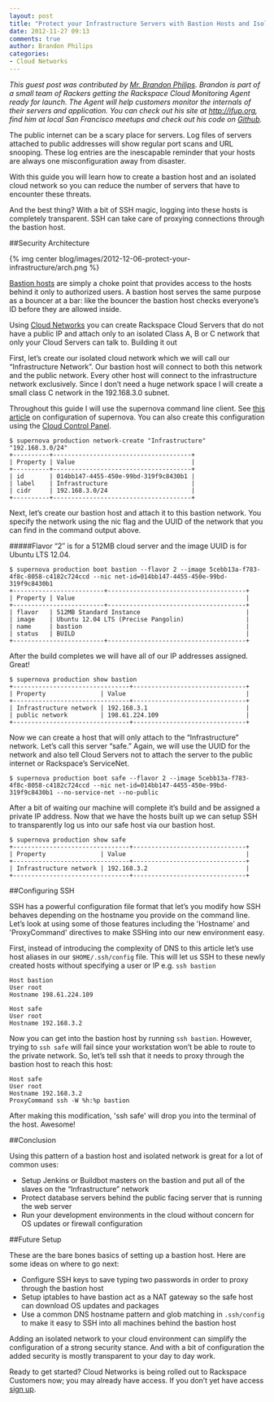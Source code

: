```yaml
---
layout: post
title: "Protect your Infrastructure Servers with Bastion Hosts and Isolated Cloud Networks"
date: 2012-11-27 09:13
comments: true
author: Brandon Philips
categories:
- Cloud Networks
---
```

*This guest post was contributed by [Mr. Brandon Philips](http://www.linkedin.com/in/brandonphilips). Brandon is part of a small team of Rackers getting the Rackspace Cloud Monitoring Agent ready for launch. The Agent will help customers monitor the internals of their servers and application. You can check out his site at <http://ifup.org>, find him at local San Francisco meetups and check out his code on [Github](https://github.com/philips).*

The public internet can be a scary place for servers. Log files of servers attached to public addresses will show regular port scans and URL snooping. These log entries are the inescapable reminder that your hosts are always one misconfiguration away from disaster.

With this guide you will learn how to create a bastion host and an isolated cloud network so you can reduce the number of servers that have to encounter these threats.
<!--More-->

And the best thing? With a bit of SSH magic, logging into these hosts is completely transparent. SSH can take care of proxying connections through the bastion host.

##Security Architecture

{% img center blog/images/2012-12-06-protect-your-infrastructure/arch.png %}

[Bastion hosts](https://en.wikipedia.org/wiki/Bastion_host) are simply a choke point that provides access to the hosts behind it only to authorized users. A bastion host serves the same purpose as a bouncer at a bar: like the bouncer the bastion host checks everyone’s ID before they are allowed inside.

Using [Cloud Networks](http://docs.rackspace.com/servers/api/v2/cn-gettingstarted/content/ch_overview.html) you can create Rackspace Cloud Servers that do not have a public IP and attach only to an isolated Class A, B or C network that only your Cloud Servers can talk to.
Building it out

First, let’s create our isolated cloud network which we will call our “Infrastructure Network”. Our bastion host will connect to both this network and the public network. Every other host will connect to the infrastructure network exclusively. Since I don’t need a huge network space I will create a small class C network in the 192.168.3.0 subnet.

Throughout this guide I will use the supernova command line client. See [this article](http://docs.rackspace.com/servers/api/v2/cn-gettingstarted/content/section_gs_install_nova.html) on configuration of supernova. You can also create this configuration using the [Cloud Control Panel](https://mycloud.rackspace.com/).

	$ supernova production network-create "Infrastructure" "192.168.3.0/24"
	+----------+--------------------------------------+
	| Property | Value                                |
	+----------+--------------------------------------+
	| id       | 014bb147-4455-450e-99bd-319f9c8430b1 |
	| label    | Infrastructure                       |
	| cidr     | 192.168.3.0/24                       |
	+----------+--------------------------------------+

Next, let’s create our bastion host and attach it to this bastion network. You specify the network using the nic flag and the UUID of the network that you can find in the command output above.

#####Flavor “2″ is for a 512MB cloud server and the image UUID is for Ubuntu LTS 12.04.

	$ supernova production boot bastion --flavor 2 --image 5cebb13a-f783-4f8c-8058-c4182c724ccd --nic net-id=014bb147-4455-450e-99bd-319f9c8430b1
	+-------------------------+--------------------------------------+
	| Property | Value                                               |
	+-------------------------+--------------------------------------+
	| flavor   | 512MB Standard Instance                             |
	| image    | Ubuntu 12.04 LTS (Precise Pangolin)                 |
	| name     | bastion                                             |
	| status   | BUILD                                               |
	+-------------------------+--------------------------------------+

After the build completes we will have all of our IP addresses assigned. Great!

	$ supernova production show bastion
	+--------------------------------+-------------------------------+
	| Property               | Value                                 |
	+--------------------------------+-------------------------------+
	| Infrastructure network | 192.168.3.1                           |
	| public network         | 198.61.224.109                        |
	+--------------------------------+-------------------------------+

Now we can create a host that will only attach to the “Infrastructure” network. Let’s call this server “safe.” Again, we will use the UUID for the network and also tell Cloud Servers not to attach the server to the public internet or Rackspace’s ServiceNet.

	$ supernova production boot safe --flavor 2 --image 5cebb13a-f783-4f8c-8058-c4182c724ccd --nic net-id=014bb147-4455-450e-99bd-319f9c8430b1 --no-service-net --no-public

After a bit of waiting our machine will complete it’s build and be assigned a private IP address. Now that we have the hosts built up we can setup SSH to transparently log us into our safe host via our bastion host.

	$ supernova production show safe
	+--------------------------------+-------------------------------+
	| Property               | Value                                 |
	+--------------------------------+-------------------------------+
	| Infrastructure network | 192.168.3.2                           |
	+--------------------------------+-------------------------------+

##Configuring SSH

SSH has a powerful configuration file format that let’s you modify how SSH behaves depending on the hostname you provide on the command line. Let’s look at using some of those features including the 'Hostname' and 'ProxyCommand' directives to make SSHing into our new environment easy.

First, instead of introducing the complexity of DNS to this article let’s use host aliases in our `$HOME/.ssh/config` file. This will let us SSH to these newly created hosts without specifying a user or IP e.g. `ssh bastion`

	Host bastion
	User root
	Hostname 198.61.224.109
	 
	Host safe
	User root
	Hostname 192.168.3.2

Now you can get into the bastion host by running `ssh bastion`. However, trying to `ssh safe` will fail since your workstation won’t be able to route to the private network. So, let’s tell ssh that it needs to proxy through the bastion host to reach this host:

	Host safe
	User root
	Hostname 192.168.3.2
	ProxyCommand ssh -W %h:%p bastion

After making this modification, 'ssh safe' will drop you into the terminal of the host. Awesome!

##Conclusion

Using this pattern of a bastion host and isolated network is great for a lot of common uses:

* Setup Jenkins or Buildbot masters on the bastion and put all of the slaves on the “Infrastructure” network
* Protect database servers behind the public facing server that is running the web server
* Run your development environments in the cloud without concern for OS updates or firewall configuration

##Future Setup

These are the bare bones basics of setting up a bastion host. Here are some ideas on where to go next:

* Configure SSH keys to save typing two passwords in order to proxy through the bastion host
* Setup iptables to have bastion act as a NAT gateway so the safe host can download OS updates and packages
* Use a common DNS hostname pattern and glob matching in `.ssh/config` to make it easy to SSH into all machines behind the bastion host

Adding an isolated network to your cloud environment can simplify the configuration of a strong security stance. And with a bit of configuration the added security is mostly transparent to your day to day work.

Ready to get started? Cloud Networks is being rolled out to Rackspace Customers now; you may already have access. If you don’t yet have access [sign up](https://www.iwantcloudnetworks.com/).
